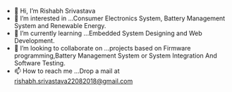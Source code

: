 - 👋 Hi, I’m Rishabh Srivastava
- 👀 I’m interested in ...Consumer Electronics System, Battery Management System and Renewable Energy.
- 🌱 I’m currently learning ...Embedded System Designing and Web Development.
- 💞️ I’m looking to collaborate on ...projects based on Firmware programming,Battery Management System or System Integration And Software Testing.
- 📫 How to reach me ...Drop a mail at rishabh.srivastava22082018@gmail.com

<!---
rustyboy0908/rustyboy0908 is a ✨ special ✨ repository because its `README.md` (this file) appears on your GitHub profile.
You can click the Preview link to take a look at your changes.
--->
